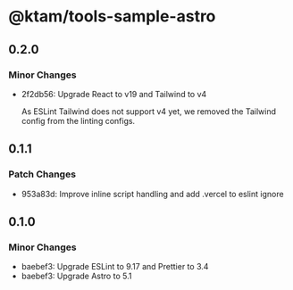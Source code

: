 # @ktam/tools-sample-astro

## 0.2.0

### Minor Changes

- 2f2db56: Upgrade React to v19 and Tailwind to v4

  As ESLint Tailwind does not support v4 yet, we removed the Tailwind config from the linting configs.

## 0.1.1

### Patch Changes

- 953a83d: Improve inline script handling and add .vercel to eslint ignore

## 0.1.0

### Minor Changes

- baebef3: Upgrade ESLint to 9.17 and Prettier to 3.4
- baebef3: Upgrade Astro to 5.1
